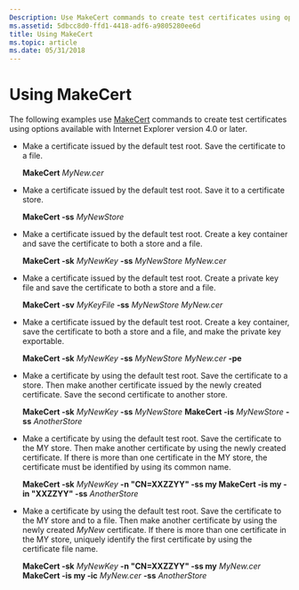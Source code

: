 ```yaml
---
Description: Use MakeCert commands to create test certificates using options available with Internet Explorer version 4.0 or later.
ms.assetid: 5dbcc8d0-ffd1-4418-adf6-a9805280ee6d
title: Using MakeCert
ms.topic: article
ms.date: 05/31/2018
---
```


# Using MakeCert

The following examples use [MakeCert](makecert.md) commands to create test certificates using options available with Internet Explorer version 4.0 or later.

-   Make a certificate issued by the default test root. Save the certificate to a file.

    **MakeCert** *MyNew.cer*

-   Make a certificate issued by the default test root. Save it to a certificate store.

    **MakeCert -ss** *MyNewStore*

-   Make a certificate issued by the default test root. Create a key container and save the certificate to both a store and a file.

    **MakeCert -sk** *MyNewKey* **-ss** *MyNewStore* *MyNew.cer*

-   Make a certificate issued by the default test root. Create a private key file and save the certificate to both a store and a file.

    **MakeCert -sv** *MyKeyFile* **-ss** *MyNewStore* *MyNew.cer*

-   Make a certificate issued by the default test root. Create a key container, save the certificate to both a store and a file, and make the private key exportable.

    **MakeCert -sk** *MyNewKey* **-ss** *MyNewStore* *MyNew.cer* **-pe**

-   Make a certificate by using the default test root. Save the certificate to a store. Then make another certificate issued by the newly created certificate. Save the second certificate to another store.

    **MakeCert -sk** *MyNewKey* **-ss** *MyNewStore* **MakeCert -is** *MyNewStore* **-ss** *AnotherStore*

-   Make a certificate by using the default test root. Save the certificate to the MY store. Then make another certificate by using the newly created certificate. If there is more than one certificate in the MY store, the certificate must be identified by using its common name.

    **MakeCert -sk** *MyNewKey* **-n "CN=XXZZYY" -ss my MakeCert -is my -in "XXZZYY" -ss** *AnotherStore*

-   Make a certificate by using the default test root. Save the certificate to the MY store and to a file. Then make another certificate by using the newly created *MyNew* certificate. If there is more than one certificate in the MY store, uniquely identify the first certificate by using the certificate file name.

    **MakeCert -sk** *MyNewKey* **-n "CN=XXZZYY" -ss my** *MyNew.cer* **MakeCert -is my -ic** *MyNew.cer* **-ss** *AnotherStore*

 

 



